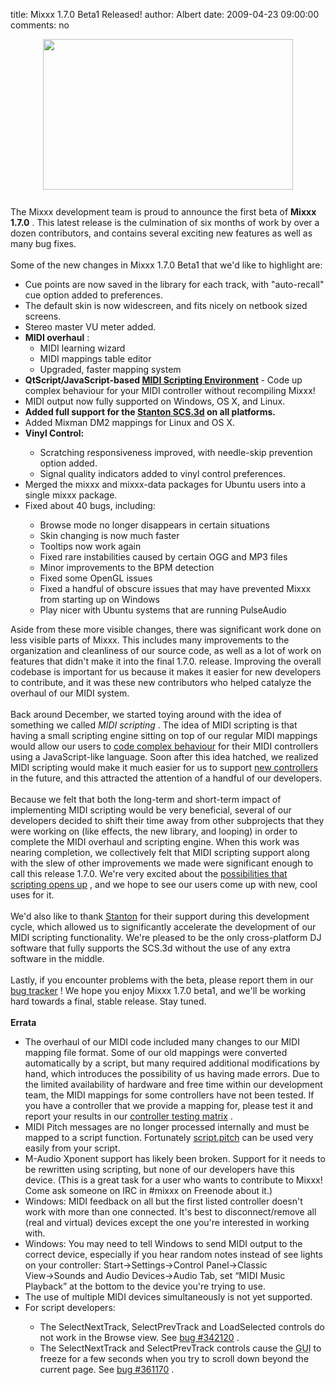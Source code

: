 title: Mixxx 1.7.0 Beta1 Released!
author: Albert
date: 2009-04-23 09:00:00
comments: no

<div style="text-align: center;"><a onblur="try {parent.deselectBloggerImageGracefully();} catch(e) {}" href="{static}/images/news/Picture-2.png"><img style="margin: 0px auto 10px; display: block; text-align: center; cursor: pointer; width: 400px; height: 241px;" src="{static}/images/news/Picture-2.png" alt="" id="BLOGGER_PHOTO_ID_5327645996858682802" border="0" />
</a>
<br />
<div style="text-align: left;">The Mixxx development team is proud to announce the first beta of <span style="font-weight: bold;">Mixxx 1.7.0</span>
. This latest release is the culmination of six months of work by over a dozen contributors, and contains several exciting new features as well as many bug fixes.<br />
<span style="font-style: italic;"></span>
</div>
</div>
<br />
Some of the new changes in Mixxx 1.7.0 Beta1 that we'd like to highlight are:<br />
<ul><li>Cue points are now saved in the library for each track, with "auto-recall" cue option added to preferences.</li>
<li>The default skin is now widescreen, and fits nicely on netbook sized screens.</li>
<li>Stereo master VU meter added.<br />
</li>
<li><span style="font-weight: bold;">MIDI overhaul</span>
:<br />
<ul><li>MIDI learning wizard</li>
<li>MIDI mappings table editor</li>
<li>Upgraded, faster mapping system<br />
</li>
</ul>
</li>
<li><span style="font-weight: bold;">QtScript/JavaScript-based <a href="https://github.com/mixxxdj/mixxx/wiki/midi_scripting">MIDI Scripting Environment</a>
</span>
 - Code up complex behaviour for your MIDI controller without recompiling Mixxx!</li>
<li>MIDI output now fully supported on Windows, OS X, and Linux.</li>
<li><span style="font-weight: bold;">Added full support for the <a href="{filename}/news/2009-02-09-midi-scripting-and-the-stanton-scs-3d-videos.md">Stanton SCS.3d</a>
 on all platforms. </span>
<br />
</li>
<li>Added Mixman DM2 mappings for Linux and OS X.</li>
<li style="font-weight: bold;">Vinyl Control:</li>
<ul><li>Scratching responsiveness improved, with needle-skip prevention option added.</li>
<li>Signal quality indicators added to vinyl control preferences.<br />
</li>
</ul>
<li>Merged the mixxx and mixxx-data packages for Ubuntu users into a single mixxx package.</li>
<li>Fixed about 40 bugs, including:</li>
<ul><li>Browse mode no longer disappears in certain situations</li>
<li>Skin changing is now much faster<br />
</li>
<li>Tooltips now work again</li>
<li>Fixed rare instabilities caused by certain OGG and MP3 files</li>
<li>Minor improvements to the BPM detection</li>
<li>Fixed some OpenGL issues</li>
<li>Fixed a handful of obscure issues that may have prevented Mixxx from starting up on Windows</li>
<li>Play nicer with Ubuntu systems that are running PulseAudio<br />
</li>
</ul>
</ul>
    Aside from these more visible changes, there was significant work done on less visible parts of Mixxx. This includes many improvements to the organization and cleanliness of our source code, as well as a lot of work on features that didn't make it into the final 1.7.0. release. Improving the overall codebase is important for us because it makes it easier for new developers to contribute, and it was these new contributors who helped catalyze the overhaul of our MIDI system.<br />
<br />
Back around December, we started toying around with the idea of something we called <span style="font-style: italic;">MIDI scripting</span>
. The idea of MIDI scripting is that having a small scripting engine sitting on top of our regular MIDI mappings would allow our users to <a href="https://github.com/mixxxdj/mixxx/wiki/midi_scripting">code complex behaviour</a>
 for their MIDI controllers using a JavaScript-like language. Soon after this idea hatched, we realized MIDI scripting would make it much easier for us to support <a href="{filename}/news/2009-02-09-midi-scripting-and-the-stanton-scs-3d-videos.md">new controllers</a>
 in the future, and this attracted the attention of a handful of our developers.<br />
<br />
Because we felt that both the long-term and short-term impact of implementing MIDI scripting would be very beneficial, several of our developers decided to shift their time away from other subprojects that they were working on (like effects, the new library, and looping) in order to complete the MIDI overhaul and scripting engine. When this work was nearing completion, we collectively felt that MIDI scripting support along with the slew of other improvements we made were significant enough to call this release 1.7.0. We're very excited about the <a href="http://www.youtube.com/watch?v=qfkJnTqIeAw">possibilities that scripting opens up</a>
, and we hope to see our users come up with new, cool uses for it.<br />
<br />
We'd also like to thank <a href="http://www.stantondj.com/">Stanton</a>
 for their support during this development cycle, which allowed us to significantly accelerate the development of our MIDI scripting functionality. We're pleased to be the only cross-platform DJ software that fully supports the SCS.3d without the use of any extra software in the middle.<br />
<br />
Lastly, if you encounter problems with the beta, please report them in our <a href="https://bugs.launchpad.net/mixxx/+filebug">bug tracker</a>
! We hope you enjoy Mixxx 1.7.0 beta1, and we'll be working hard towards a final, stable release. Stay tuned.<br />
<br />
<span style="font-weight: bold;">Errata</span>
<br />
<ul><li>The overhaul of our MIDI code included many changes to our MIDI mapping file format. Some of our old mappings were converted automatically by a script, but many required additional modifications by hand, which introduces the possibility of us having made errors. Due to the limited availability of hardware and free time within our development team, the MIDI mappings for some controllers have not been tested. If you have a controller that we provide a mapping for, please test it and report your results in our <a href="https://github.com/mixxxdj/mixxx/wiki/supported_controller_test_grid">controller testing matrix</a>
. </li>
<li>MIDI Pitch messages are no longer processed internally and must be mapped to a script function. Fortunately <a href="https://github.com/mixxxdj/mixxx/wiki/midi_scripting#available_common_functions" class="wikilink1" title="midi_scripting">script.pitch</a>
 can be used very easily from your script.</li>
<li>M-Audio Xponent support has likely been broken. Support for it needs to be rewritten using scripting, but none of our developers have this device. (This is a great task for a user who wants to contribute to Mixxx! Come ask someone on IRC in #mixxx on Freenode about it.)<br />
</li>
<li class="level1"> Windows: MIDI feedback on all but the first listed controller doesn't work with more than one connected. It's best to disconnect/remove all (real and virtual) devices except the one you're interested in working with.</li>
<li class="level1"><div class="li"> Windows: You may need to tell Windows to send MIDI output to the correct device, especially if you hear random notes instead of see lights on your controller: Start→Settings→Control Panel→Classic View→Sounds and Audio Devices→Audio Tab, set “MIDI Music Playback” at the bottom to the device you're trying to use.</div>
 </li>
<li class="level1"><div class="li"> The use of multiple MIDI devices simultaneously is not yet supported.<br />
</div>
 </li>
<li class="level1">For script developers:<br />
</li>
<ul><li class="level1">The SelectNextTrack, SelectPrevTrack and LoadSelected controls do not work in the Browse view. See <a href="https://bugs.launchpad.net/mixxx/+bug/342120" class="urlextern" title="https://bugs.launchpad.net/mixxx/+bug/342120" rel="nofollow">bug #342120</a>
.</li>
<li class="level1"><div class="li"> The SelectNextTrack and SelectPrevTrack controls cause the <acronym title="Graphical User Interface">GUI</acronym>
 to freeze for a few seconds when you try to scroll down beyond the current page. See <a href="https://bugs.launchpad.net/mixxx/+bug/361170" class="urlextern" title="https://bugs.launchpad.net/mixxx/+bug/361170" rel="nofollow">bug #361170</a>
.<br />
</div>
</li>
</ul>
</ul>

